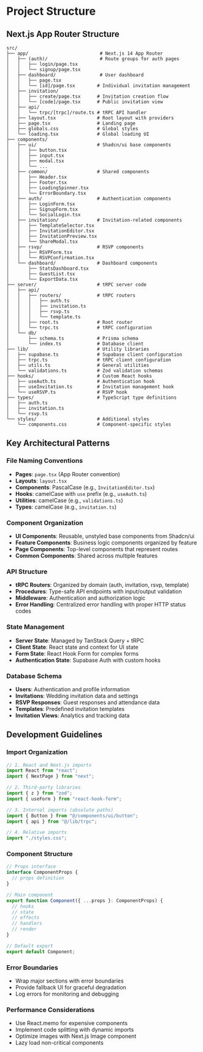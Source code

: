 # Project Structure

## Next.js App Router Structure

```
src/
├── app/                          # Next.js 14 App Router
│   ├── (auth)/                   # Route groups for auth pages
│   │   ├── login/page.tsx
│   │   └── signup/page.tsx
│   ├── dashboard/                # User dashboard
│   │   ├── page.tsx
│   │   └── [id]/page.tsx        # Individual invitation management
│   ├── invitation/
│   │   ├── create/page.tsx      # Invitation creation flow
│   │   └── [code]/page.tsx      # Public invitation view
│   ├── api/
│   │   └── trpc/[trpc]/route.ts # tRPC API handler
│   ├── layout.tsx               # Root layout with providers
│   ├── page.tsx                 # Landing page
│   ├── globals.css              # Global styles
│   └── loading.tsx              # Global loading UI
├── components/
│   ├── ui/                      # Shadcn/ui base components
│   │   ├── button.tsx
│   │   ├── input.tsx
│   │   ├── modal.tsx
│   │   └── ...
│   ├── common/                  # Shared components
│   │   ├── Header.tsx
│   │   ├── Footer.tsx
│   │   ├── LoadingSpinner.tsx
│   │   └── ErrorBoundary.tsx
│   ├── auth/                    # Authentication components
│   │   ├── LoginForm.tsx
│   │   ├── SignupForm.tsx
│   │   └── SocialLogin.tsx
│   ├── invitation/              # Invitation-related components
│   │   ├── TemplateSelector.tsx
│   │   ├── InvitationEditor.tsx
│   │   ├── InvitationPreview.tsx
│   │   └── ShareModal.tsx
│   ├── rsvp/                    # RSVP components
│   │   ├── RSVPForm.tsx
│   │   └── RSVPConfirmation.tsx
│   └── dashboard/               # Dashboard components
│       ├── StatsDashboard.tsx
│       ├── GuestList.tsx
│       └── ExportData.tsx
├── server/                      # tRPC server code
│   ├── api/
│   │   ├── routers/             # tRPC routers
│   │   │   ├── auth.ts
│   │   │   ├── invitation.ts
│   │   │   ├── rsvp.ts
│   │   │   └── template.ts
│   │   ├── root.ts              # Root router
│   │   └── trpc.ts              # tRPC configuration
│   └── db/
│       ├── schema.ts            # Prisma schema
│       └── index.ts             # Database client
├── lib/                         # Utility libraries
│   ├── supabase.ts              # Supabase client configuration
│   ├── trpc.ts                  # tRPC client configuration
│   ├── utils.ts                 # General utilities
│   └── validations.ts           # Zod validation schemas
├── hooks/                       # Custom React hooks
│   ├── useAuth.ts               # Authentication hook
│   ├── useInvitation.ts         # Invitation management hook
│   └── useRSVP.ts               # RSVP hook
├── types/                       # TypeScript type definitions
│   ├── auth.ts
│   ├── invitation.ts
│   └── rsvp.ts
└── styles/                      # Additional styles
    └── components.css           # Component-specific styles
```

## Key Architectural Patterns

### File Naming Conventions

- **Pages**: `page.tsx` (App Router convention)
- **Layouts**: `layout.tsx`
- **Components**: PascalCase (e.g., `InvitationEditor.tsx`)
- **Hooks**: camelCase with `use` prefix (e.g., `useAuth.ts`)
- **Utilities**: camelCase (e.g., `validations.ts`)
- **Types**: camelCase (e.g., `invitation.ts`)

### Component Organization

- **UI Components**: Reusable, unstyled base components from Shadcn/ui
- **Feature Components**: Business logic components organized by feature
- **Page Components**: Top-level components that represent routes
- **Common Components**: Shared across multiple features

### API Structure

- **tRPC Routers**: Organized by domain (auth, invitation, rsvp, template)
- **Procedures**: Type-safe API endpoints with input/output validation
- **Middleware**: Authentication and authorization logic
- **Error Handling**: Centralized error handling with proper HTTP status codes

### State Management

- **Server State**: Managed by TanStack Query + tRPC
- **Client State**: React state and context for UI state
- **Form State**: React Hook Form for complex forms
- **Authentication State**: Supabase Auth with custom hooks

### Database Schema

- **Users**: Authentication and profile information
- **Invitations**: Wedding invitation data and settings
- **RSVP Responses**: Guest responses and attendance data
- **Templates**: Predefined invitation templates
- **Invitation Views**: Analytics and tracking data

## Development Guidelines

### Import Organization

```typescript
// 1. React and Next.js imports
import React from "react";
import { NextPage } from "next";

// 2. Third-party libraries
import { z } from "zod";
import { useForm } from "react-hook-form";

// 3. Internal imports (absolute paths)
import { Button } from "@/components/ui/button";
import { api } from "@/lib/trpc";

// 4. Relative imports
import "./styles.css";
```

### Component Structure

```typescript
// Props interface
interface ComponentProps {
  // props definition
}

// Main component
export function Component({ ...props }: ComponentProps) {
  // hooks
  // state
  // effects
  // handlers
  // render
}

// Default export
export default Component;
```

### Error Boundaries

- Wrap major sections with error boundaries
- Provide fallback UI for graceful degradation
- Log errors for monitoring and debugging

### Performance Considerations

- Use React.memo for expensive components
- Implement code splitting with dynamic imports
- Optimize images with Next.js Image component
- Lazy load non-critical components
